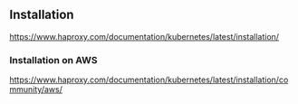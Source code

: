 ## Installation
https://www.haproxy.com/documentation/kubernetes/latest/installation/

### Installation on AWS 
https://www.haproxy.com/documentation/kubernetes/latest/installation/community/aws/
